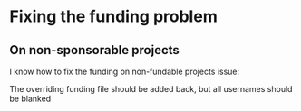 # Fixing the funding problem

## On non-sponsorable projects

I know how to fix the funding on non-fundable projects issue:

The overriding funding file should be added back, but all usernames should be blanked
